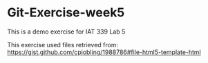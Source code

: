 # Git-Exercise-week5
This is a demo exercise for IAT 339 Lab 5

This exercise used files retrieved from: https://gist.github.com/cpjobling/1988786#file-html5-template-html
